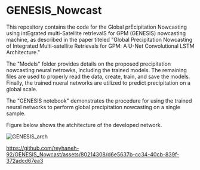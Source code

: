 # GENESIS_Nowcast
This repository contains the code for the Global prEcipitation Nowcasting using intEgrated multi-Satellite retrIevalS for GPM (GENESIS) nowcasting machine, as described in the paper titeled "Global Precipitation Nowcasting of Integrated Multi-satellite Retrievals for GPM: A U-Net Convolutional LSTM Architecture."

The "Models" folder provides details on the proposed precipitation nowcasting neural netrowks, including the trained models. The remaining files are used to properly read the data, create, train, and save the models. Finally, the trained nueral networks are utilized to predict precipitation on a global scale.

The "GENESIS notebook" demonstrates the procedure for using the trained neural networks to perform global precipitation nowcasting on a single sample.

Figure below shows the atchitecture of the developed network.

![GENESIS_arch](https://github.com/reyhaneh-92/GENESIS_Nowcast/assets/46690843/52691118-6bbb-4dbd-bae0-ec73f3b0aef4)





https://github.com/reyhaneh-92/GENESIS_Nowcast/assets/80214308/d6e5637b-cc34-40cb-839f-372adcd67ea3

